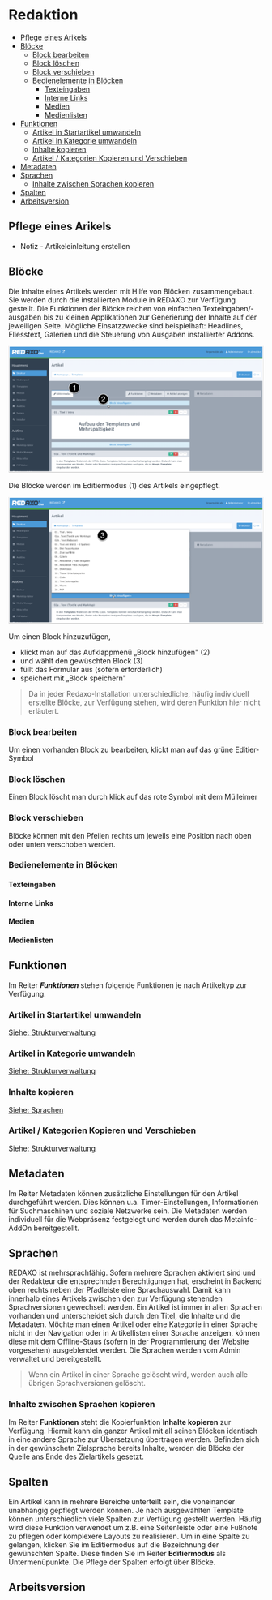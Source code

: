 # Redaktion 
* [Pflege eines Arikels](#pflege-eines-arikels)
* [Blöcke](#blöcke)
  * [Block bearbeiten](#block-bearbeiten)
  * [Block löschen ](#block-löschen-)
  * [Block verschieben](#block-verschieben)
  * [Bedienelemente in Blöcken](#bedienelemente-in-blöcken)
    * [Texteingaben](#texteingaben)
    * [Interne Links](#interne-links)
    * [Medien](#medien)
    * [Medienlisten](#medienlisten)
* [Funktionen](#funktionen)
  * [Artikel in Startartikel umwandeln](#artikel-in-startartikel-umwandeln)
  * [Artikel in Kategorie umwandeln](#artikel-in-kategorie-umwandeln)
  * [Inhalte kopieren](#inhalte-kopieren)
  * [Artikel / Kategorien Kopieren und Verschieben](#artikel--kategorien-kopieren-und-verschieben)
* [Metadaten](#metadaten)
* [Sprachen](#sprachen)
  * [Inhalte zwischen Sprachen kopieren ](#inhalte-zwischen-sprachen-kopieren-)
* [Spalten](#spalten)
* [Arbeitsversion](#arbeitsversion)


## Pflege eines Arikels

- Notiz - Artikeleinleitung erstellen 

## Blöcke

Die Inhalte eines Artikels werden mit Hilfe von Blöcken zusammengebaut. Sie werden durch die installierten Module in REDAXO zur Verfügung gestellt. Die Funktionen der Blöcke reichen von einfachen Texteingaben/-ausgaben bis zu kleinen Applikationen zur Generierung der Inhalte auf der jeweiligen Seite. Mögliche Einsatzzwecke sind beispielhaft: Headlines, Fliesstext, Galerien und die Steuerung von Ausgaben installierter Addons.

![Artikel mit Blöcken](/assets/v5.2.0-redaktion-02-block-auswahl.png)

 Die Blöcke werden im Editiermodus (1) des Artikels eingepflegt. 

![Blockauswahl](/assets/v5.2.0-redaktion-01-bloecke.png)

Um einen Block hinzuzufügen, 
- klickt man auf das Aufklappmenü „Block hinzufügen" (2)
- und wählt den gewüschten Block (3)
- füllt das Formular aus (sofern erforderlich)
- speichert mit „Block speichern"

> Da in jeder Redaxo-Installation unterschiedliche, häufig individuell erstellte Blöcke, zur Verfügung stehen, wird deren Funktion hier nicht erläutert.

### Block bearbeiten
Um einen vorhanden Block zu bearbeiten, klickt man auf das grüne Editier-Symbol

### Block löschen 
Einen Block löscht man durch klick auf das rote Symbol mit dem Mülleimer

### Block verschieben
Blöcke können mit den Pfeilen rechts um jeweils eine Position nach oben oder unten verschoben werden. 

### Bedienelemente in Blöcken

#### Texteingaben

#### Interne Links

#### Medien

#### Medienlisten

## Funktionen
Im Reiter ***Funktionen*** stehen folgende Funktionen je nach Artikeltyp zur Verfügung. 

### Artikel in Startartikel umwandeln
[Siehe: Strukturverwaltung](/{{path}}/{{version}}/strukturverwaltung#convertcat)
### Artikel in Kategorie umwandeln
[Siehe: Strukturverwaltung](/{{path}}/{{version}}/strukturverwaltung#convertcat)
### Inhalte kopieren
[Siehe: Sprachen](#sprachen)
### Artikel / Kategorien Kopieren und Verschieben
[Siehe: Strukturverwaltung](/{{path}}/{{version}}/strukturverwaltung#convert)


## Metadaten
Im Reiter Metadaten können zusätzliche Einstellungen für den Artikel durchgeführt werden. Dies können u.a. Timer-Einstellungen, Informationen für Suchmaschinen und soziale Netzwerke sein. Die Metadaten werden individuell für die Webpräsenz festgelegt und werden durch das Metainfo-AddOn bereitgestellt.

## Sprachen
REDAXO ist mehrsprachfähig. Sofern mehrere Sprachen aktiviert sind und der Redakteur die entsprechnden Berechtigungen hat, erscheint in Backend oben rechts neben der Pfadleiste eine Sprachauswahl. Damit kann innerhalb eines Artikels zwischen den zur Verfügung stehenden Sprachversionen gewechselt werden. 
Ein Artikel ist immer in allen Sprachen vorhanden und unterscheidet sich durch den Titel, die Inhalte und die Metadaten. Möchte man einen Artikel oder eine Kategorie in einer Sprache nicht in der Navigation oder in Artikellisten einer Sprache anzeigen, können diese mit dem Offline-Staus (sofern in der Programmierung der Website vorgesehen) ausgeblendet werden. 
Die Sprachen werden vom Admin verwaltet und bereitgestellt. 

> Wenn ein Artikel in einer Sprache gelöscht wird, werden auch alle übrigen Sprachversionen gelöscht.

### Inhalte zwischen Sprachen kopieren 
Im Reiter **Funktionen** steht die Kopierfunktion **Inhalte kopieren** zur Verfügung. Hiermit kann ein ganzer Artikel mit all seinen Blöcken identisch in eine andere Sprache zur Übersetzung übertragen werden. Befinden sich in der gewünschetn Zielsprache bereits Inhalte, werden die Blöcke der Quelle ans Ende des Zielartikels gesetzt. 

## Spalten
Ein Artikel kann in mehrere Bereiche unterteilt sein, die voneinander unabhängig gepflegt werden können. Je nach ausgewählten Template können unterschiedlich viele Spalten zur Verfügung gestellt werden. Häufig wird diese Funktion verwendet um z.B. eine Seitenleiste oder eine Fußnote zu pflegen oder komplexere Layouts zu realisieren. 
Um in eine Spalte zu gelangen, klicken Sie im Editiermodus auf die Bezeichnung der gewünschten Spalte. Diese finden Sie im Reiter **Editiermodus** als Untermenüpunkte. Die Pflege der Spalten erfolgt über Blöcke. 

## Arbeitsversion
